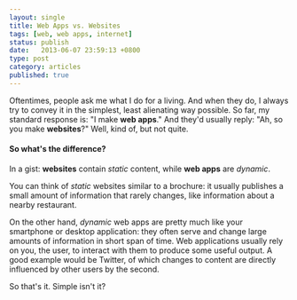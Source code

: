 ```yaml
---
layout: single
title: Web Apps vs. Websites
tags: [web, web apps, internet]
status: publish
date:   2013-06-07 23:59:13 +0800
type: post
category: articles
published: true
---
```


Oftentimes, people ask me what I do for a living.
And when they do, I always try to convey it
in the simplest, least alienating way possible. So far,
my standard response is: "I make **web apps**." And they'd usually
reply: "Ah, so you make **websites**?" Well, kind of, but not quite.

#### So what's the difference?

In a gist: **websites** contain *static* content, while **web apps** are *dynamic*.

You can think of *static* websites similar to a brochure: it usually publishes
a small amount of information that rarely changes, like information
about a nearby restaurant.

On the other hand, *dynamic* web apps are pretty much like your smartphone
or desktop application: they often serve and change large amounts
of information in short span of time. Web applications usually
rely on you, the user, to interact with them to produce some
useful output. A good example would be Twitter, of which changes
to content are directly influenced by other users by the second.

So that's it. Simple isn't it?
